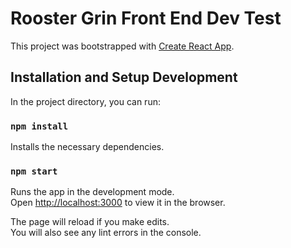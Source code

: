 # Rooster Grin Front End Dev Test

This project was bootstrapped with [Create React App](https://github.com/facebook/create-react-app).

## Installation and Setup Development

In the project directory, you can run:
### `npm install`

Installs the necessary dependencies.

### `npm start`

Runs the app in the development mode.\
Open [http://localhost:3000](http://localhost:3000) to view it in the browser.

The page will reload if you make edits.\
You will also see any lint errors in the console.


